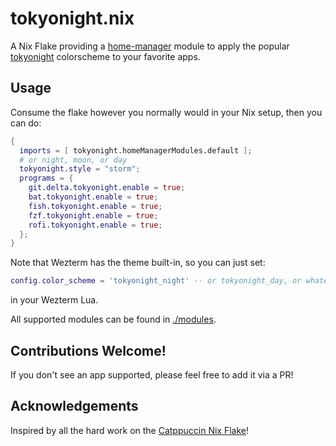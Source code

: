# tokyonight.nix

A Nix Flake providing a [home-manager](https://github.com/nix-community/home-manager) module to apply the popular [tokyonight](https://github.com/folke/tokyonight.nvim)
colorscheme to your favorite apps.

## Usage

Consume the flake however you normally would in your Nix setup, then you can do:

```nix
{
  imports = [ tokyonight.homeManagerModules.default ];
  # or night, moon, or day
  tokyonight.style = "storm";
  programs = {
    git.delta.tokyonight.enable = true;
    bat.tokyonight.enable = true;
    fish.tokyonight.enable = true;
    fzf.tokyonight.enable = true;
    rofi.tokyonight.enable = true;
  };
}
```

Note that Wezterm has the theme built-in, so you can just set:

```lua
config.color_scheme = 'tokyonight_night' -- or tokyonight_day, or whatever style
```

in your Wezterm Lua.

All supported modules can be found in [./modules](https://github.com/mrjones2014/tokyonight.nix/tree/master/modules).

## Contributions Welcome!

If you don't see an app supported, please feel free to add it via a PR!

## Acknowledgements

Inspired by all the hard work on the [Catppuccin Nix Flake](https://github.com/catppuccin/nix)!
